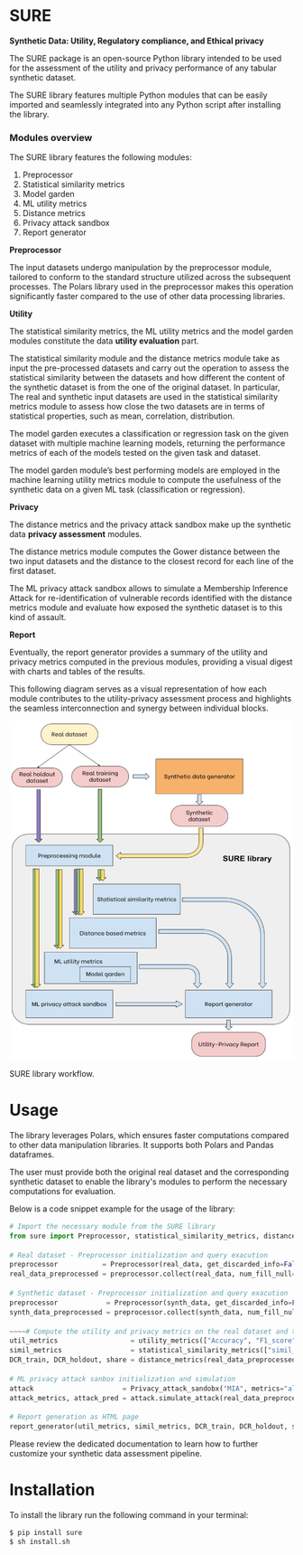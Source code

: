 # SURE 
**Synthetic Data: Utility, Regulatory compliance, and Ethical privacy**

The SURE package is an open-source Python library intended to be used for the assessment of the utility and privacy performance of any tabular synthetic dataset.

The SURE library features multiple Python modules that can be easily imported and seamlessly integrated into any Python script after installing the library. 

### Modules overview

The SURE library features the following modules:

1. Preprocessor
2. Statistical similarity metrics
3. Model garden
4. ML utility metrics
5. Distance metrics
6. Privacy attack sandbox
7. Report generator

 **Preprocessor** 

The input datasets undergo manipulation by the preprocessor module, tailored to conform to the standard structure utilized across the subsequent processes. The Polars library used in the preprocessor makes this operation significantly faster compared to the use of other data processing libraries. 

 **Utility** 

The statistical similarity metrics, the ML utility metrics and the model garden modules constitute the data **utility evaluation** part.

The statistical similarity module and the distance metrics module take as input the pre-processed datasets and carry out the operation to assess the statistical similarity between the datasets and how different the content of the synthetic dataset is from the one of the original dataset.  In particular, The real and synthetic input datasets are used in the statistical similarity metrics module to assess how close the two datasets are in terms of statistical properties, such as mean, correlation, distribution.

The model garden executes a classification or regression task on the given dataset with multiple machine learning models, returning the performance metrics of each of the models tested on the given task and dataset.

The model garden module’s best performing models are employed in the machine learning utility metrics module to compute the usefulness of the synthetic data on a given ML task (classification or regression).

 **Privacy** 

The distance metrics and the privacy attack sandbox make up the synthetic data **privacy assessment** modules.

The distance metrics module computes the Gower distance between the two input datasets and the distance to the closest record for each line of the first dataset.

The ML privacy attack sandbox allows to simulate a Membership Inference Attack for re-identification of vulnerable records identified with the distance metrics module and evaluate how exposed the synthetic dataset is to this kind of assault.

 **Report** 

Eventually, the report generator provides a summary of the utility and privacy metrics computed in the previous modules, providing a visual digest with charts and tables of the results.

This following diagram serves as a visual representation of how each module contributes to the utility-privacy assessment process and highlights the seamless interconnection and synergy between individual blocks.

![SURE library workflow.](images/sure_workflow.png)

SURE library workflow.

# Usage

The library leverages Polars, which ensures faster computations compared to other data manipulation libraries. It supports both Polars and Pandas dataframes.

The user must provide both the original real dataset and the corresponding synthetic dataset to enable the library's modules to perform the necessary computations for evaluation.

Below is a code snippet example for the usage of the library:

```python
# Import the necessary module from the SURE library
from sure import Preprocessor, statistical_similarity_metrics, distance_metrics, utility_metrics, Privacy_attack_sandobx, report_generator

# Real dataset - Preprocessor initialization and query exacution
preprocessor           = Preprocessor(real_data, get_discarded_info=False)
real_data_preprocessed = preprocessor.collect(real_data, num_fill_null='forward', scaling='standardize')

# Synthetic dataset - Preprocessor initialization and query exacution
preprocessor            = Preprocessor(synth_data, get_discarded_info=False)
synth_data_preprocessed = preprocessor.collect(synth_data, num_fill_null='forward', scaling='standardize')

~~~~# Compute the utility and privacy metrics on the real dataset and the synthetic dataset
util_metrics                  = utility_metrics(["Accuracy", "F1_score"], models="all", real_data_preprocessed, synth_data_preprocessed, labels)
simil_metrics                 = statistical_similarity_metrics(["simil_metric1", "simil_metric2"], real_data_preprocessed, synth_data_preprocessed)
DCR_train, DCR_holdout, share = distance_metrics(real_data_preprocessed, holdout_data_preprocessed, synth_data_preprocessed, dist_metric="Gower")

# ML privacy attack sanbox initialization and simulation
attack                      = Privacy_attack_sandobx("MIA", metrics="all")
attack_metrics, attack_pred = attack.simulate_attack(real_data_preprocessed, synth_data_preprocessed)

# Report generation as HTML page
report_generator(util_metrics, simil_metrics, DCR_train, DCR_holdout, share, attack_metrics, attack_pred)
```

Please review the dedicated documentation to learn how to further customize your synthetic data assessment pipeline.

# Installation

To install the library run the following command in your terminal:

```shell
$ pip install sure
$ sh install.sh
```